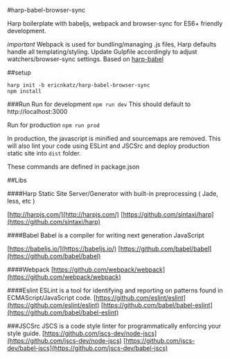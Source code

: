 #harp-babel-browser-sync

Harp boilerplate with babeljs, webpack and browser-sync for ES6+ friendly development.

*important*
Webpack is used for bundling/managing .js files, Harp defaults handle all templating/styling. Update Gulpfile accordingly to adjust watchers/browser-sync settings.
Based on [harp-babel](https://github.com/glued/harp-babel/)

##setup

	harp init -b ericnkatz/harp-babel-browser-sync
	npm install

###Run
Run for development
`npm run dev`
This should default to http://localhost:3000


Run for production
`npm run prod` 

In production, the javascript is minified and sourcemaps are removed.
This will also lint your code using ESLint and JSCSrc and deploy production static site into `dist` folder.


These commands are defined in package.json

##Libs

####Harp
Static Site Server/Generator with built-in preprocessing ( Jade, less, etc )

[http://harpjs.com/](http://harpjs.com/)
[https://github.com/sintaxi/harp](https://github.com/sintaxi/harp)

####Babel
Babel is a compiler for writing next generation JavaScript

[https://babeljs.io/](https://babeljs.io/)
[https://github.com/babel/babel](https://github.com/babel/babel)

####Webpack
[https://github.com/webpack/webpack](https://github.com/webpack/webpack)

####Eslint
ESLint is a tool for identifying and reporting on patterns found in ECMAScript/JavaScript code.
[https://github.com/eslint/eslint](https://github.com/eslint/eslint)
[https://github.com/babel/babel-eslint](https://github.com/babel/babel-eslint)

###JSCSrc
JSCS is a code style linter for programmatically enforcing your style guide.
[https://github.com/jscs-dev/node-jscs](https://github.com/jscs-dev/node-jscs)
[https://github.com/jscs-dev/babel-jscs](https://github.com/jscs-dev/babel-jscs)

